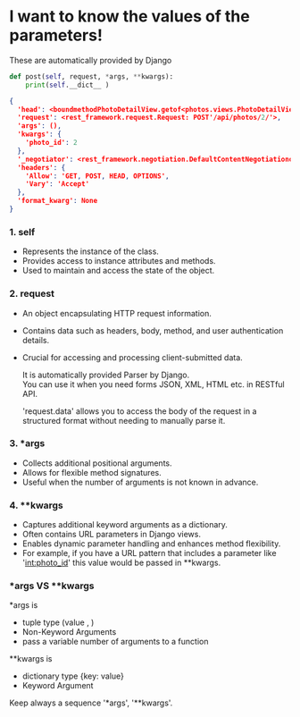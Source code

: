 # I want to know the values of the parameters!
These are automatically provided by Django 
```python
def post(self, request, *args, **kwargs):
    print(self.__dict__ )
```

```JSON
{
  'head': <boundmethodPhotoDetailView.getof<photos.views.PhotoDetailViewobjectat0x109204760>>,
  'request': <rest_framework.request.Request: POST'/api/photos/2/'>,
  'args': (),
  'kwargs': {
    'photo_id': 2
  },
  '_negotiator': <rest_framework.negotiation.DefaultContentNegotiationobjectat0x10923bdf0>,
  'headers': {
    'Allow': 'GET, POST, HEAD, OPTIONS',
    'Vary': 'Accept'
  },
  'format_kwarg': None
}
```

### 1. self
- Represents the instance of the class.
- Provides access to instance attributes and methods.
- Used to maintain and access the state of the object.

### 2. request
- An object encapsulating HTTP request information.
- Contains data such as headers, body, method, and user authentication details.
- Crucial for accessing and processing client-submitted data.

    It is automatically provided Parser by Django.   
    You can use it when you need forms JSON, XML, HTML etc. in RESTful API.

    'request.data' allows you to access the body of the request in a structured format without needing to manually parse it.

### 3. *args
- Collects additional positional arguments.
- Allows for flexible method signatures.
- Useful when the number of arguments is not known in advance.

### 4. **kwargs
- Captures additional keyword arguments as a dictionary.
- Often contains URL parameters in Django views.
- Enables dynamic parameter handling and enhances method flexibility.
- For example, if you have a URL pattern that includes a parameter like '<int:photo_id>' this value would be passed in **kwargs.

### *args VS **kwargs
*args is
- tuple type (value , )
- Non-Keyword Arguments
- pass a variable number of arguments to a function

**kwargs is
- dictionary type {key: value}
- Keyword Argument

Keep always a sequence '*args', '**kwargs'.
